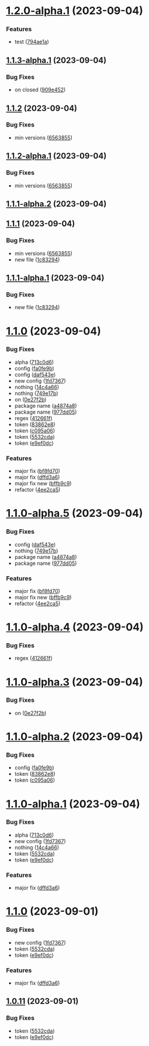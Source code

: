 # [1.2.0-alpha.1](https://github.com/MubashirAR/github-actions-alpha-releases-mubashir/compare/v1.1.3-alpha.1...v1.2.0-alpha.1) (2023-09-04)


### Features

* test ([794ae1a](https://github.com/MubashirAR/github-actions-alpha-releases-mubashir/commit/794ae1ae536bba3e5cebb58af0c3e2b27b1a02ce))

## [1.1.3-alpha.1](https://github.com/MubashirAR/github-actions-alpha-releases-mubashir/compare/v1.1.2...v1.1.3-alpha.1) (2023-09-04)


### Bug Fixes

* on closed ([909e452](https://github.com/MubashirAR/github-actions-alpha-releases-mubashir/commit/909e45250a9794096cb92b77ff2fd7fc02df193a))

## [1.1.2](https://github.com/MubashirAR/github-actions-alpha-releases-mubashir/compare/v1.1.1...v1.1.2) (2023-09-04)


### Bug Fixes

* min versions ([6563855](https://github.com/MubashirAR/github-actions-alpha-releases-mubashir/commit/6563855bacb1077345781caaf42cb87c82451868))

## [1.1.2-alpha.1](https://github.com/MubashirAR/github-actions-alpha-releases-mubashir/compare/v1.1.1...v1.1.2-alpha.1) (2023-09-04)


### Bug Fixes

* min versions ([6563855](https://github.com/MubashirAR/github-actions-alpha-releases-mubashir/commit/6563855bacb1077345781caaf42cb87c82451868))

## [1.1.1-alpha.2](https://github.com/MubashirAR/github-actions-alpha-releases-mubashir/compare/v1.1.1-alpha.1...v1.1.1-alpha.2) (2023-09-04)
## [1.1.1](https://github.com/MubashirAR/github-actions-alpha-releases-mubashir/compare/v1.1.0...v1.1.1) (2023-09-04)


### Bug Fixes

* min versions ([6563855](https://github.com/MubashirAR/github-actions-alpha-releases-mubashir/commit/6563855bacb1077345781caaf42cb87c82451868))
* new file ([1c83294](https://github.com/MubashirAR/github-actions-alpha-releases-mubashir/commit/1c8329420396bd3d4ab879d45c45e59b8cfd4c26))

## [1.1.1-alpha.1](https://github.com/MubashirAR/github-actions-alpha-releases-mubashir/compare/v1.1.0...v1.1.1-alpha.1) (2023-09-04)


### Bug Fixes

* new file ([1c83294](https://github.com/MubashirAR/github-actions-alpha-releases-mubashir/commit/1c8329420396bd3d4ab879d45c45e59b8cfd4c26))

# [1.1.0](https://github.com/MubashirAR/github-actions-alpha-releases-mubashir/compare/v1.0.10...v1.1.0) (2023-09-04)


### Bug Fixes

* alpha ([713c0d6](https://github.com/MubashirAR/github-actions-alpha-releases-mubashir/commit/713c0d68b0f28d9256128462526d7a7298c9ff19))
* config ([fa0fe9b](https://github.com/MubashirAR/github-actions-alpha-releases-mubashir/commit/fa0fe9bb6f80b527bf73b149778f77f18d1366f9))
* config ([daf543e](https://github.com/MubashirAR/github-actions-alpha-releases-mubashir/commit/daf543e20552a650a3c0b0c01f2aab9b15b93113))
* new config ([1fd7367](https://github.com/MubashirAR/github-actions-alpha-releases-mubashir/commit/1fd7367bcc6054deef06d3d961f68fc7e56497f8))
* nothing ([14c4a66](https://github.com/MubashirAR/github-actions-alpha-releases-mubashir/commit/14c4a66dcf86e17d40b57a89fa2713b46a3b099e))
* nothing ([749e17b](https://github.com/MubashirAR/github-actions-alpha-releases-mubashir/commit/749e17bea044fe60554d157b16991309386915e9))
* on ([0e27f2b](https://github.com/MubashirAR/github-actions-alpha-releases-mubashir/commit/0e27f2b66d6bb236eb04dc49868577f05b2be712))
* package name ([a4874a8](https://github.com/MubashirAR/github-actions-alpha-releases-mubashir/commit/a4874a89c00e9b40e0c7ecd2014d02ee95147bde))
* package name ([977dd05](https://github.com/MubashirAR/github-actions-alpha-releases-mubashir/commit/977dd05e407f718015a8535168d6269aca70b875))
* regex ([412661f](https://github.com/MubashirAR/github-actions-alpha-releases-mubashir/commit/412661fec6a8c59cb6d7c09f40cc246e48631ee3))
* token ([83862e8](https://github.com/MubashirAR/github-actions-alpha-releases-mubashir/commit/83862e803fb228b8ce9a3a1108a199a3d0556001))
* token ([c095a06](https://github.com/MubashirAR/github-actions-alpha-releases-mubashir/commit/c095a06ca7bf217751562d9a2f5acd181d94a613))
* token ([5532cda](https://github.com/MubashirAR/github-actions-alpha-releases-mubashir/commit/5532cda1dbb8520ede409a836efeb52f6b117fa1))
* token ([e9ef0dc](https://github.com/MubashirAR/github-actions-alpha-releases-mubashir/commit/e9ef0dca28d1ce026188e2ee0a9d436619d78968))


### Features

* major fix ([bf8fd70](https://github.com/MubashirAR/github-actions-alpha-releases-mubashir/commit/bf8fd70dd08ac7023a660393da5e19a92327a2fe))
* major fix ([dffd3a6](https://github.com/MubashirAR/github-actions-alpha-releases-mubashir/commit/dffd3a688f339a0860b49db6788e6388cca961fd))
* major fix new ([bffb9c9](https://github.com/MubashirAR/github-actions-alpha-releases-mubashir/commit/bffb9c9d4daa50546357015205ae649a46002c2a))
* refactor ([4ee2ca5](https://github.com/MubashirAR/github-actions-alpha-releases-mubashir/commit/4ee2ca5670ba03f7332fe843f260178bffc9857e))

# [1.1.0-alpha.5](https://github.com/MubashirAR/github-actions-alpha-releases-mubashir/compare/v1.1.0-alpha.4...v1.1.0-alpha.5) (2023-09-04)


### Bug Fixes

* config ([daf543e](https://github.com/MubashirAR/github-actions-alpha-releases-mubashir/commit/daf543e20552a650a3c0b0c01f2aab9b15b93113))
* nothing ([749e17b](https://github.com/MubashirAR/github-actions-alpha-releases-mubashir/commit/749e17bea044fe60554d157b16991309386915e9))
* package name ([a4874a8](https://github.com/MubashirAR/github-actions-alpha-releases-mubashir/commit/a4874a89c00e9b40e0c7ecd2014d02ee95147bde))
* package name ([977dd05](https://github.com/MubashirAR/github-actions-alpha-releases-mubashir/commit/977dd05e407f718015a8535168d6269aca70b875))


### Features

* major fix ([bf8fd70](https://github.com/MubashirAR/github-actions-alpha-releases-mubashir/commit/bf8fd70dd08ac7023a660393da5e19a92327a2fe))
* major fix new ([bffb9c9](https://github.com/MubashirAR/github-actions-alpha-releases-mubashir/commit/bffb9c9d4daa50546357015205ae649a46002c2a))
* refactor ([4ee2ca5](https://github.com/MubashirAR/github-actions-alpha-releases-mubashir/commit/4ee2ca5670ba03f7332fe843f260178bffc9857e))

# [1.1.0-alpha.4](https://github.com/MubashirAR/github-actions-alpha-releases-mubashir/compare/v1.1.0-alpha.3...v1.1.0-alpha.4) (2023-09-04)


### Bug Fixes

* regex ([412661f](https://github.com/MubashirAR/github-actions-alpha-releases-mubashir/commit/412661fec6a8c59cb6d7c09f40cc246e48631ee3))

# [1.1.0-alpha.3](https://github.com/MubashirAR/github-actions-alpha-releases-mubashir/compare/v1.1.0-alpha.2...v1.1.0-alpha.3) (2023-09-04)


### Bug Fixes

* on ([0e27f2b](https://github.com/MubashirAR/github-actions-alpha-releases-mubashir/commit/0e27f2b66d6bb236eb04dc49868577f05b2be712))

# [1.1.0-alpha.2](https://github.com/MubashirAR/github-actions-alpha-releases-mubashir/compare/v1.1.0-alpha.1...v1.1.0-alpha.2) (2023-09-04)


### Bug Fixes

* config ([fa0fe9b](https://github.com/MubashirAR/github-actions-alpha-releases-mubashir/commit/fa0fe9bb6f80b527bf73b149778f77f18d1366f9))
* token ([83862e8](https://github.com/MubashirAR/github-actions-alpha-releases-mubashir/commit/83862e803fb228b8ce9a3a1108a199a3d0556001))
* token ([c095a06](https://github.com/MubashirAR/github-actions-alpha-releases-mubashir/commit/c095a06ca7bf217751562d9a2f5acd181d94a613))

# [1.1.0-alpha.1](https://github.com/MubashirAR/github-actions-alpha-releases-mubashir/compare/v1.0.10...v1.1.0-alpha.1) (2023-09-04)


### Bug Fixes

* alpha ([713c0d6](https://github.com/MubashirAR/github-actions-alpha-releases-mubashir/commit/713c0d68b0f28d9256128462526d7a7298c9ff19))
* new config ([1fd7367](https://github.com/MubashirAR/github-actions-alpha-releases-mubashir/commit/1fd7367bcc6054deef06d3d961f68fc7e56497f8))
* nothing ([14c4a66](https://github.com/MubashirAR/github-actions-alpha-releases-mubashir/commit/14c4a66dcf86e17d40b57a89fa2713b46a3b099e))
* token ([5532cda](https://github.com/MubashirAR/github-actions-alpha-releases-mubashir/commit/5532cda1dbb8520ede409a836efeb52f6b117fa1))
* token ([e9ef0dc](https://github.com/MubashirAR/github-actions-alpha-releases-mubashir/commit/e9ef0dca28d1ce026188e2ee0a9d436619d78968))


### Features

* major fix ([dffd3a6](https://github.com/MubashirAR/github-actions-alpha-releases-mubashir/commit/dffd3a688f339a0860b49db6788e6388cca961fd))

# [1.1.0](https://github.com/MubashirAR/github-actions-alpha-releases-mubashir/compare/v1.0.10...v1.1.0) (2023-09-01)


### Bug Fixes

* new config ([1fd7367](https://github.com/MubashirAR/github-actions-alpha-releases-mubashir/commit/1fd7367bcc6054deef06d3d961f68fc7e56497f8))
* token ([5532cda](https://github.com/MubashirAR/github-actions-alpha-releases-mubashir/commit/5532cda1dbb8520ede409a836efeb52f6b117fa1))
* token ([e9ef0dc](https://github.com/MubashirAR/github-actions-alpha-releases-mubashir/commit/e9ef0dca28d1ce026188e2ee0a9d436619d78968))


### Features

* major fix ([dffd3a6](https://github.com/MubashirAR/github-actions-alpha-releases-mubashir/commit/dffd3a688f339a0860b49db6788e6388cca961fd))

## [1.0.11](https://github.com/MubashirAR/github-actions-alpha-releases-mubashir/compare/v1.0.10...v1.0.11) (2023-09-01)


### Bug Fixes

* token ([5532cda](https://github.com/MubashirAR/github-actions-alpha-releases-mubashir/commit/5532cda1dbb8520ede409a836efeb52f6b117fa1))
* token ([e9ef0dc](https://github.com/MubashirAR/github-actions-alpha-releases-mubashir/commit/e9ef0dca28d1ce026188e2ee0a9d436619d78968))
